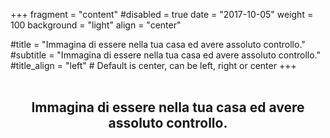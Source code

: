 +++
fragment = "content"
#disabled = true
date = "2017-10-05"
weight = 100
background = "light"
align = "center"

#title = "Immagina di essere nella tua casa ed avere assoluto controllo."
#subtitle = "Immagina di essere nella tua casa ed avere assoluto controllo."
#title_align = "left" # Default is center, can be left, right or center
+++
<br>
<br>
<h2 align="center">
Immagina di essere nella tua casa ed avere assoluto controllo.
</h2>
<br>
<br>